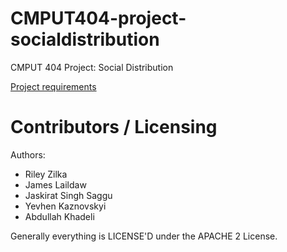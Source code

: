 CMPUT404-project-socialdistribution
===================================

CMPUT 404 Project: Social Distribution

[Project requirements](https://github.com/uofa-cmput404/project-socialdistribution/blob/master/project.org) 

Contributors / Licensing
========================

Authors:
    
* Riley Zilka
* James Laildaw
* Jaskirat Singh Saggu
* Yevhen Kaznovskyi
* Abdullah Khadeli

Generally everything is LICENSE'D under the APACHE 2 License.
